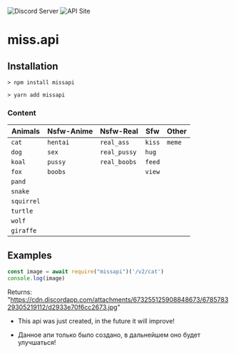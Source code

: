 ![Discord Server](https://discord.gg/https://discord.gg/eYuggsY)
![API Site](http://miss.glitch.me)
# miss.api

## Installation
```
> npm install missapi

> yarn add missapi
```
### Content
| Animals | Nsfw-Anime | Nsfw-Real | Sfw | Other |
|-----------| -----------| -----------| -----------| -----------|
| `cat` | `hentai` | `real_ass` | `kiss` | `meme` |
| `dog` | `sex` | `real_pussy` | `hug` |
| `koal` | `pussy` | `real_boobs` | `feed` |
| `fox` | `boobs` | | `view` |
| `pand` |
| `snake` |
| `squirrel` |
| `turtle` |
| `wolf` |
| `giraffe` |

## Examples
```js
const image = await require("missapi")('/v2/cat')
console.log(image)
```
Returns:
"https://cdn.discordapp.com/attachments/673255125908848673/678578329305219112/d2933e70f6cc2673.jpg"

- This api was just created, in the future it will improve!

- Данное апи только было создано, в дальнейшем оно будет улучшаться!
